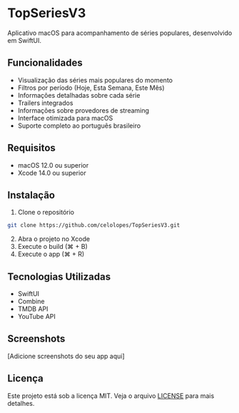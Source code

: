 # TopSeriesV3

Aplicativo macOS para acompanhamento de séries populares, desenvolvido em SwiftUI.

## Funcionalidades

- Visualização das séries mais populares do momento
- Filtros por período (Hoje, Esta Semana, Este Mês)
- Informações detalhadas sobre cada série
- Trailers integrados
- Informações sobre provedores de streaming
- Interface otimizada para macOS
- Suporte completo ao português brasileiro

## Requisitos

- macOS 12.0 ou superior
- Xcode 14.0 ou superior

## Instalação

1. Clone o repositório

```bash
git clone https://github.com/celolopes/TopSeriesV3.git
```

2. Abra o projeto no Xcode
3. Execute o build (⌘ + B)
4. Execute o app (⌘ + R)

## Tecnologias Utilizadas

- SwiftUI
- Combine
- TMDB API
- YouTube API

## Screenshots

[Adicione screenshots do seu app aqui]

## Licença

Este projeto está sob a licença MIT. Veja o arquivo [LICENSE](LICENSE) para mais detalhes.
